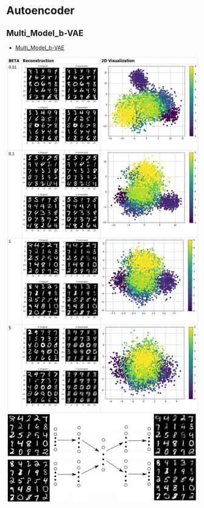 # Autoencoder

## Multi_Model_b-VAE

- [Multi_Model_b-VAE](autoencoder_v4_Multi_Model_b-VAE.ipynb)

<img src="autoencoder_v4_Multi_Model_b-VAE.jpg" align="middle">

<img src="autoencoder_v4_Multi_Model_b-VAE-2.jpg" align="middle">
